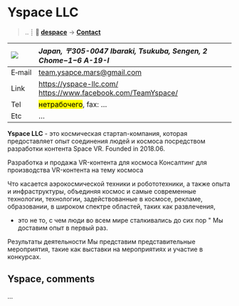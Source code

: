 # Yspace LLC
> .. ┊ **🚀 [despace](index.md)** → **[Contact](contact.md)**

|[![](f/contact//_logo1_thumb.jpg)](f/contact//_logo1.png)|*Japan, 〒305-0047 Ibaraki, Tsukuba, Sengen, 2 Chome−1−6 A-19-I*|
|:--|:--|
|E‑mail| <team.ysapce.mars@gmail.com> |
|Link| <https://yspace-llc.com/><br> <https://www.facebook.com/TeamYspace/> |
|Tel| <mark>нетрабочего</mark>, fax: … |
|Etc| … |

**Yspace LLC** - это космическая стартап-компания, которая предоставляет опыт соединения людей и космоса посредством разработки контента Space VR. Founded in 2018.06.

Разработка и продажа VR-контента для космоса
Консалтинг для производства VR-контента на тему космоса


Что касается аэрокосмической техники и робототехники,
а также опыта и инфраструктуры,
объединяя космос и самые современные технологии,
технологии, задействованные в космосе, рекламе, образовании,
в широком спектре областей, таких как развлечения,
- это не то, с чем люди во всем мире сталкивались до сих пор
" Мы доставим опыт в первый раз.

Результаты деятельности
Мы представим представительные мероприятия, такие как выставки на мероприятиях и участие в конкурсах.

<p style="page-break-after:always"> </p>

## Yspace, comments

…

